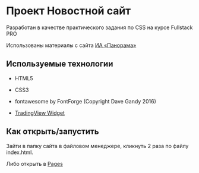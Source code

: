 # Проект Новостной сайт

Разработан в качестве практического задания по CSS на курсе Fullstack PRO

Использованы материалы с сайта [ИА «Панорама»](https://panorama.pub/)

## Используемые технологии

* HTML5

* CSS3

* fontawesome by FontForge (Copyright Dave Gandy 2016)

* [TradingView Widget](https://ru.tradingview.com/)

## Как открыть/запустить

Зайти в папку сайта в файловом менеджере, кликнуть 2 раза по файлу index.html.

Либо открыть в [Pages](https://git-morozova.github.io/HW-03/)
